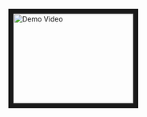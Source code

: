 <a href="http://www.youtube.com/watch?feature=player_embedded&v=T0DcHL6kEPE
" target="_blank"><img src="http://img.youtube.com/vi/T0DcHL6kEPE/0.jpg" 
alt="Demo Video" width="240" height="180" border="10" /></a>
